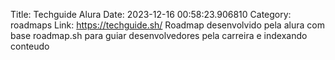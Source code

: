 Title: Techguide Alura 
Date: 2023-12-16 00:58:23.906810
Category: roadmaps
Link: https://techguide.sh/
Roadmap desenvolvido pela alura com base roadmap.sh para guiar desenvolvedores pela carreira e indexando conteudo
